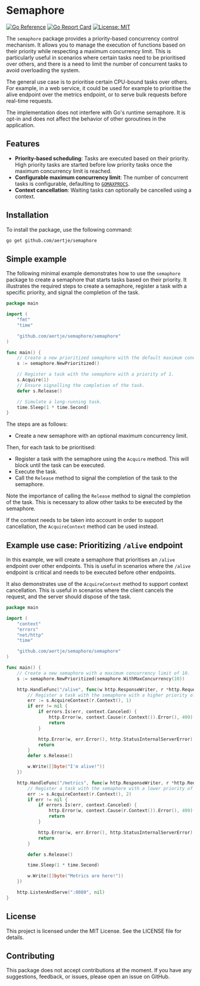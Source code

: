 # Semaphore

[![Go Reference](https://pkg.go.dev/badge/github.com/aertje/semaphore.svg)](https://pkg.go.dev/github.com/aertje/semaphore)
[![Go Report Card](https://goreportcard.com/badge/github.com/aertje/semaphore)](https://goreportcard.com/report/github.com/aertje/semaphore)
[![License: MIT](https://img.shields.io/badge/License-MIT-yellow.svg)](https://opensource.org/licenses/MIT)

The `semaphore` package provides a priority-based concurrency control mechanism. It allows you to manage the execution of functions based on their priority while respecting a maximum concurrency limit. This is particularly useful in scenarios where certain tasks need to be prioritised over others, and there is a need to limit the number of concurrent tasks to avoid overloading the system.

The general use case is to prioritise certain CPU-bound tasks over others. For example, in a web service, it could be used for example to prioritise the alive endpoint over the metrics endpoint, or to serve bulk requests before real-time requests.

The implementation does not interfere with Go's runtime semaphore. It is opt-in and does not affect the behavior of other goroutines in the application.

## Features

- **Priority-based scheduling**: Tasks are executed based on their priority. High priority tasks are started before low priority tasks once the maximum concurrency limit is reached.
- **Configurable maximum concurrency limit**: The number of concurrent tasks is configurable, defaulting to [`GOMAXPROCS`](https://pkg.go.dev/runtime#GOMAXPROCS).
- **Context cancellation**: Waiting tasks can optionally be cancelled using a context.

## Installation

To install the package, use the following command:

```sh
go get github.com/aertje/semaphore
```

## Simple example

The following minimal example demonstrates how to use the `semaphore` package to create a semaphore that starts tasks based on their priority. It illustrates the required steps to create a semaphore, register a task with a specific priority, and signal the completion of the task.

```go
package main

import (
    "fmt"
    "time"

    "github.com/aertje/semaphore/semaphore"
)

func main() {
    // Create a new prioritized semaphore with the default maximum concurrency limit.
    s := semaphore.NewPrioritized()

    // Register a task with the semaphore with a priority of 1.
    s.Acquire(1)
    // Ensure signalling the completion of the task.
    defer s.Release()

    // Simulate a long-running task.
    time.Sleep(1 * time.Second)
}
```

The steps are as follows:

- Create a new semaphore with an optional maximum concurrency limit.

Then, for each task to be prioritised:

- Register a task with the semaphore using the `Acquire` method. This will block until the task can be executed.
- Execute the task.
- Call the `Release` method to signal the completion of the task to the semaphore.

Note the importance of calling the `Release` method to signal the completion of the task. This is necessary to allow other tasks to be executed by the semaphore.

If the context needs to be taken into account in order to support cancellation, the `AcquireContext` method can be used instead.

## Example use case: Prioritizing `/alive` endpoint

In this example, we will create a semaphore that prioritises an `/alive` endpoint over other endpoints. This is useful in scenarios where the `/alive` endpoint is critical and needs to be executed before other endpoints.

It also demonstrates use of the `AcquireContext` method to support context cancellation. This is useful in scenarios where the client cancels the request, and the server should dispose of the task.

```go
package main

import (
    "context"
    "errors"
    "net/http"
    "time"

    "github.com/aertje/semaphore/semaphore"
)

func main() {
    // Create a new semaphore with a maximum concurrency limit of 10.
    s := semaphore.NewPrioritized(semaphore.WithMaxConcurrency(10))

    http.HandleFunc("/alive", func(w http.ResponseWriter, r *http.Request) {
        // Register a task with the semaphore with a higher priority of 1.
        err := s.AcquireContext(r.Context(), 1)
        if err != nil {
            if errors.Is(err, context.Canceled) {
                http.Error(w, context.Cause(r.Context()).Error(), 499)
                return
            }

            http.Error(w, err.Error(), http.StatusInternalServerError)
            return
        }
        defer s.Release()

        w.Write([]byte("I'm alive!"))
    })

    http.HandleFunc("/metrics", func(w http.ResponseWriter, r *http.Request) {
        // Register a task with the semaphore with a lower priority of 2.
        err := s.AcquireContext(r.Context(), 2)
        if err != nil {
            if errors.Is(err, context.Canceled) {
                http.Error(w, context.Cause(r.Context()).Error(), 499)
                return
            }

            http.Error(w, err.Error(), http.StatusInternalServerError)
            return
        }

        defer s.Release()

        time.Sleep(1 * time.Second)

        w.Write([]byte("Metrics are here!"))
    })

    http.ListenAndServe(":8080", nil)
}
```

## License

This project is licensed under the MIT License. See the LICENSE file for details.

## Contributing

This package does not accept contributions at the moment. If you have any suggestions, feedback, or issues, please open an issue on GitHub.
